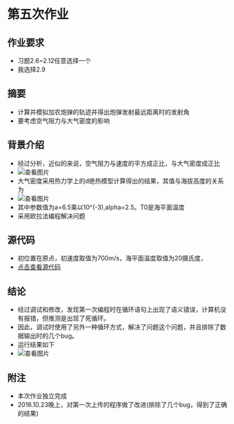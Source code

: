 # 第五次作业

## 作业要求
* 习题2.6~2.12任意选择一个
* 我选择2.9

## 摘要
* 计算并模拟加农炮弹的轨迹并得出炮弹发射最远距离时的发射角
* 要考虑空气阻力与大气密度的影响

## 背景介绍
* 经过分析，近似的来说，空气阻力与速度的平方成正比，与大气密度成正比
* ![查看图片](http://a2.qpic.cn/psb?/V14dvOL90MQVdu/j2QsH7Q.pQ.vRUPusE2CFXB2lZk80HsO6C*xSaK9uNk!/b/dAkBAAAAAAAA&bo=GAFLAAAAAAADB3A!&rf=viewer_4)
* 大气密度采用热力学上的d绝热模型计算得出的结果，其值与海拔高度的关系为
* ![查看图片](http://a2.qpic.cn/psb?/V14dvOL90MQVdu/0nJB8XJ.PjoarcOZo0HVPOOXYBdT.SQrc8gUZFdd0rQ!/b/dAkBAAAAAAAA&bo=0ABKAAAAAAADB7g!&rf=viewer_4)
* 其中参数值为a=6.5乘以10^(-3),alpha=2.5。T0是海平面温度
* 采用欧拉法编程解决问题

## 源代码
* 初位置在原点，初速度取值为700m/s，海平面温度取值为20摄氏度，
* [点击查看源代码](https://github.com/chunx1ng/computational_physics_N2014301890026/blob/master/Exercise05/ex05.py)

## 结论
* 经过调试和修改，发现第一次编程时在循环语句上出现了语义错误，计算机没有报错，但推测是出现了死循环。
* 因此，调试时使用了另外一种循环方式，解决了问题这个问题，并且排除了数据输出时的几个bug。
* 运行结果如下
* ![查看图片](http://a3.qpic.cn/psb?/V14dvOL90MQVdu/HA1T9s52YDY0oBbG*2YklHpb0jSa0VmzuJLtTHXe.2g!/b/dAoBAAAAAAAA&bo=GAIFAQAAAAADBzw!&rf=viewer_4)

## 附注
* 本次作业独立完成
* 2016.10.23晚上，对第一次上传的程序做了改进(排除了几个bug，得到了正确的结果)
